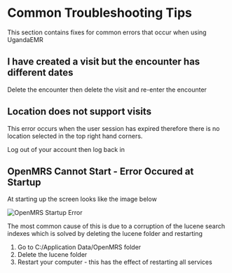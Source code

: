 # Common Troubleshooting Tips
This section contains fixes for common errors that occur when using UgandaEMR
## I have created a visit but the encounter has different dates
Delete the encounter then delete the visit and re-enter the encounter 
## Location does not support visits
This error occurs when the user session has expired therefore there is no location selected in the top right hand corners. 

Log out of your account then log back in 

## OpenMRS Cannot Start - Error Occured at Startup 
At starting up the screen looks like the image below 

![OpenMRS Startup Error](../images/openmrs_startup_error.jpeg)

The most common cause of this is due to a corruption of the lucene search indexes which is solved by deleting the lucene folder and restarting

1. Go to C:/Application Data/OpenMRS folder 
2. Delete the lucene folder 
3. Restart your computer - this has the effect of restarting all services 
